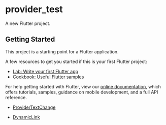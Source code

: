 # provider_test

A new Flutter project.

## Getting Started

This project is a starting point for a Flutter application.

A few resources to get you started if this is your first Flutter project:

- [Lab: Write your first Flutter app](https://flutter.dev/docs/get-started/codelab)
- [Cookbook: Useful Flutter samples](https://flutter.dev/docs/cookbook)

For help getting started with Flutter, view our
[online documentation](https://flutter.dev/docs), which offers tutorials,
samples, guidance on mobile development, and a full API reference.


- [ProviderTextChange](https://medium.com/flutter-community/flutter-statemanagement-with-provider-ee251bbc5ac1)

- [DynamicLink](https://developer.school/posts/flutter-dynamic-themes-with-provider/)